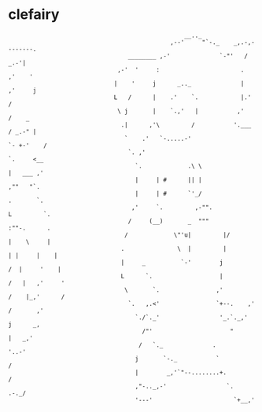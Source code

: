 # clefairy
                                                      __.._
                                                  ,--'     "`-._    _,.-,--------.
                                      ________ ,-'              `-"'   /     _.-'|
                                   ,-'  '     :                       .    ,'    '
                                  |    '     j      _.._              |  ,'     j
                                  L   /      |    .'    `.            |.'      /
                                   \ j       |    `.,'   |           ,'       /    _
                                    .|      ,'\         /           '.___    / _.-" |
                                     `    .'   `-.....-'                 `- +-'    /
                                      `. ,'                                `.     <__
                                        `.             .\ \                 |   ___ ,'
                                        |     | #      || |                  ,""   "`.
                                        |     | #      `'_/                   .       `.
                                       ,'     `.         ,-"".                L         `.
                                      /     (__)       _  """                  :""-.      .
                                     /             \"'u|         |/            |    \     |
                                    .               \  |         |           | |     |    |
                                    |     _          `-'        j           /  |     '    |
                                    L      `.                   |          /   |   ,'     '
                                     \       `.                ,'         /    |_,'      /
                                      `.   ,.<'                `+--.    ,'     /       ,'
                                        `./`._'                 '_.`._,'      j      _,
                                          /"'                      "          |   _,'
                                         /   `._              .              '..-'
                                        j       `-._           `            /
                                        |        _,'`"--........+.         /
                                        ,"-.._,-'                 `.  .-._/
                                        '---'                       `+__,'
